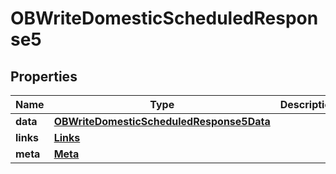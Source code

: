 # OBWriteDomesticScheduledResponse5

## Properties
Name | Type | Description | Notes
------------ | ------------- | ------------- | -------------
**data** | [**OBWriteDomesticScheduledResponse5Data**](OBWriteDomesticScheduledResponse5Data.md) |  | 
**links** | [**Links**](Links.md) |  |  [optional]
**meta** | [**Meta**](Meta.md) |  |  [optional]

